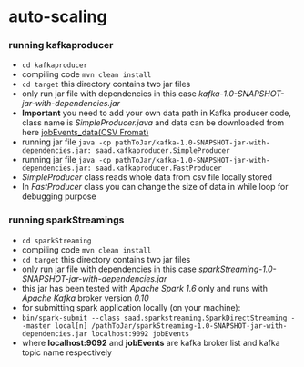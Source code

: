 # auto-scaling

### running kafkaproducer  
- `cd kafkaproducer`  
- compiling code `mvn clean install`  
- `cd target` this directory contains two jar files  
- only run jar file with dependencies in this case *kafka-1.0-SNAPSHOT-jar-with-dependencies.jar* 
- **Important** you need to add your own data path in Kafka producer code, class name is *SimpleProducer.java* and data can be downloaded from here [jobEvents_data(CSV Fromat)](https://commondatastorage.googleapis.com/clusterdata-2011-2/job_events/part-00001-of-00500.csv.gz)   
- running jar file `java -cp pathToJar/kafka-1.0-SNAPSHOT-jar-with-dependencies.jar: saad.kafkaproducer.SimpleProducer`  
- running jar file `java -cp pathToJar/kafka-1.0-SNAPSHOT-jar-with-dependencies.jar: saad.kafkaproducer.FastProducer`  
- *SimpleProducer* class reads whole data from csv file locally stored  
- In *FastProducer* class you can change the size of data in while loop for debugging purpose  


### running sparkStreamings
- `cd sparkStreaming`  
- compiling code `mvn clean install`  
- `cd target` this directory contains two jar files  
- only run jar file with dependencies in this case *sparkStreaming-1.0-SNAPSHOT-jar-with-dependencies.jar* 
- this jar has been tested with *Apache Spark 1.6* only and runs with *Apache Kafka* broker version *0.10*
- for submitting spark application locally (on your machine):  
- `bin/spark-submit --class saad.sparkstreaming.SparkDirectStreaming --master local[n] /pathToJar/sparkStreaming-1.0-SNAPSHOT-jar-with-dependencies.jar localhost:9092 jobEvents`  
- where **localhost:9092** and **jobEvents** are kafka broker list and kafka topic name respectively  


